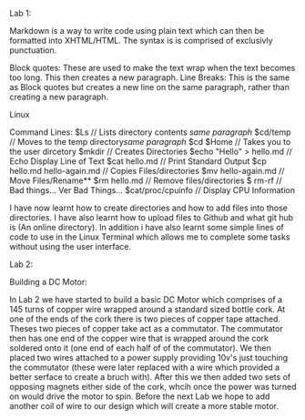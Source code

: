 Lab 1:



Markdown is a way to write code using plain text which can then be formatted into XHTML/HTML. The syntax is is comprised of exclusivly punctuation. 

Block quotes: These are used to make the text wrap when the text becomes too long. This then creates a new paragraph. 
Line Breaks: This is the same as Block quotes but creates a new line on the same paragraph, rather than creating a new paragraph. 

Linux

Command Lines: 
$Ls                                          // Lists directory contents *same paragraph*
$cd/temp                                    // Moves to the temp directory*same paragraph*
$cd $Home                                  // Takes you to the user dircetory
$mkdir                                    // Creates Directories
$echo "Hello" > hello.md                 // Echo Display Line of Text
$cat hello.md                           // Print Standard Output
$cp hello.md hello-again.md            // Copies Files/directories
$mv hello-again.md                    // Move Files/Rename**
$rm hello.md                         // Remove files/directories
$ rm-rf                             // Bad things... Ver Bad Things...
$cat/proc/cpuinfo                  // Display CPU Information




I have now learnt how to create directories and how to add files into those directories. I have also learnt how to upload files to Github and what git hub is (An online directory). In addition i have also learnt some simple lines of code to use in the Linux Terminal which allows me to complete some tasks without using the user interface. 






Lab 2: 

Building a DC Motor: 

In Lab 2 we have started to build a basic DC Motor which comprises of a 145 turns of copper wire wrapped around a standard sized bottle cork. At one of the ends of the cork there is two pieces of copper tape attached. Theses two pieces of copper take act as a commutator. The commutator then has one end of the copper wire that is wrapped around the cork soldered onto it (one end of each half of of the commutator). We then placed two wires attached to a power supply providing 10v's just touching the commutator (these were later replaced with a wire which provided a better serface to create a bruch with). After this we then added two sets of opposing magnets either side of the cork, whcih once the power was turned on would drive the motor to spin. Before the next Lab we hope to add another coil of wire to our design which will create a more stable motor.     
